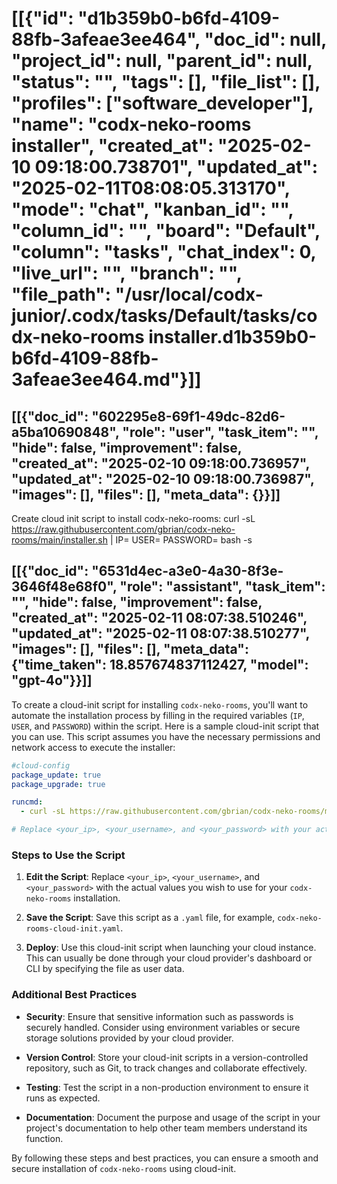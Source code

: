 # [[{"id": "d1b359b0-b6fd-4109-88fb-3afeae3ee464", "doc_id": null, "project_id": null, "parent_id": null, "status": "", "tags": [], "file_list": [], "profiles": ["software_developer"], "name": "codx-neko-rooms installer", "created_at": "2025-02-10 09:18:00.738701", "updated_at": "2025-02-11T08:08:05.313170", "mode": "chat", "kanban_id": "", "column_id": "", "board": "Default", "column": "tasks", "chat_index": 0, "live_url": "", "branch": "", "file_path": "/usr/local/codx-junior/.codx/tasks/Default/tasks/codx-neko-rooms installer.d1b359b0-b6fd-4109-88fb-3afeae3ee464.md"}]]
## [[{"doc_id": "602295e8-69f1-49dc-82d6-a5ba10690848", "role": "user", "task_item": "", "hide": false, "improvement": false, "created_at": "2025-02-10 09:18:00.736957", "updated_at": "2025-02-10 09:18:00.736987", "images": [], "files": [], "meta_data": {}}]]
Create cloud init script to install codx-neko-rooms:
curl -sL https://raw.githubusercontent.com/gbrian/codx-neko-rooms/main/installer.sh | IP= USER= PASSWORD= bash -s
## [[{"doc_id": "6531d4ec-a3e0-4a30-8f3e-3646f48e68f0", "role": "assistant", "task_item": "", "hide": false, "improvement": false, "created_at": "2025-02-11 08:07:38.510246", "updated_at": "2025-02-11 08:07:38.510277", "images": [], "files": [], "meta_data": {"time_taken": 18.857674837112427, "model": "gpt-4o"}}]]
To create a cloud-init script for installing `codx-neko-rooms`, you'll want to automate the installation process by filling in the required variables (`IP`, `USER`, and `PASSWORD`) within the script. Here is a sample cloud-init script that you can use. This script assumes you have the necessary permissions and network access to execute the installer:

```yaml
#cloud-config
package_update: true
package_upgrade: true

runcmd:
  - curl -sL https://raw.githubusercontent.com/gbrian/codx-neko-rooms/main/installer.sh | IP=<your_ip> USER=<your_username> PASSWORD=<your_password> bash -s

# Replace <your_ip>, <your_username>, and <your_password> with your actual values.
```

### Steps to Use the Script

1. **Edit the Script**: Replace `<your_ip>`, `<your_username>`, and `<your_password>` with the actual values you wish to use for your `codx-neko-rooms` installation.

2. **Save the Script**: Save this script as a `.yaml` file, for example, `codx-neko-rooms-cloud-init.yaml`.

3. **Deploy**: Use this cloud-init script when launching your cloud instance. This can usually be done through your cloud provider's dashboard or CLI by specifying the file as user data.

### Additional Best Practices

- **Security**: Ensure that sensitive information such as passwords is securely handled. Consider using environment variables or secure storage solutions provided by your cloud provider.
  
- **Version Control**: Store your cloud-init scripts in a version-controlled repository, such as Git, to track changes and collaborate effectively.

- **Testing**: Test the script in a non-production environment to ensure it runs as expected.

- **Documentation**: Document the purpose and usage of the script in your project's documentation to help other team members understand its function.

By following these steps and best practices, you can ensure a smooth and secure installation of `codx-neko-rooms` using cloud-init.